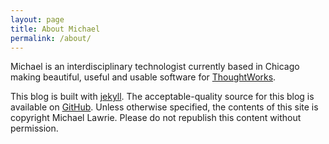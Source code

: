 ```yaml
---
layout: page
title: About Michael
permalink: /about/
---
```


Michael is an interdisciplinary technologist currently based in Chicago making beautiful, useful and usable software for <a href="https://thoughtworks.com">ThoughtWorks</a>.

This blog is built with [jekyll](https://github.com/jekyll/jekyll). The acceptable-quality source for this blog is available on [GitHub](https://github.com/mlawrie/mlawrie.github.io). Unless otherwise specified, the contents of this site is copyright Michael Lawrie. Please do not republish this content without permission.
